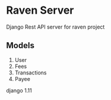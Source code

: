 # Raven Server
Django Rest API server for raven project

## Models
1. User
2. Fees
3. Transactions
4. Payee

django 1.11
